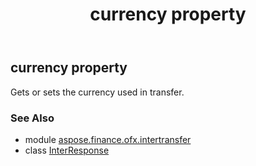 ﻿---
title: currency property
second_title: Aspose.Finance for Python via .NET API References
description: 
type: docs
weight: 30
url: /python-net/aspose.finance.ofx.intertransfer/interresponse/currency/
is_root: false
---

## currency property


Gets or sets the currency used in transfer.

### See Also
* module [aspose.finance.ofx.intertransfer](../../)
* class [InterResponse](/finance/python-net/aspose.finance.ofx.intertransfer/interresponse)
